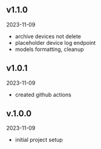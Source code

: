 ## v1.1.0

2023-11-09

-   archive devices not delete
-   placeholder device log endpoint
-   models formatting, cleanup

## v1.0.1

2023-11-09

-   created github actions

## v.1.0.0

2023-11-09

-   initial project setup
